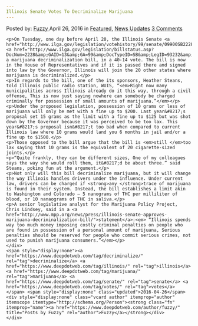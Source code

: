 ```yaml
---
Illinois Senate Votes To Decriminalize Marijuana
---
```

<article class="post-listing post-13874 post type-post status-publish format-standard has-post-thumbnail hentry  tag-decriminalize tag-illinois tag-marijuana tag-senate tag-votes">
    <div class="post-inner">
        <span>Posted by: <a href="https://www.deepdotweb.com/author/fuzzy/" title="">Fuzzy </a></span>
    <span>April 26, 2016</span>
    <span>in <a href="https://www.deepdotweb.com/category/deepdot-news/" rel="category tag">Featured</a>, <a href="https://www.deepdotweb.com/category/news-updates/" rel="category tag">News Updates</a></span>
    <span><a href="https://www.deepdotweb.com/2016/04/26/illinois-senate-votes-to-decriminalize-marijuana/#comments">3 Comments</a></span>
    </p>
    <div class="clear"></div>
    
    <p>On Tuesday, one day before April 20, the Illinois Senate <a href="http://www.ilga.gov/legislation/votehistory/99/senate/09900SB2228_04192016_003000T.pdf">passed</a> <a href="http://www.ilga.gov/legislation/billstatus.asp?DocNum=2228&amp;GAID=13&amp;GA=99&amp;DocTypeID=SB&amp;LegID=93232&amp;SessionID=88">SB2228</a>, a marijuana decriminalization bill, in a 40-14 vote. The bill is now in the House of Representatives and if it is passed there and signed into law by the Governor, Illinois will join the 20 other states where marijuana is decriminalized.</p>
    <p>In regards to the bill, one of the its sponsors, Heather Steans, told Illinois public radio station, WUIS, “<em>Right now many municipalities across Illinois already do it this way, through a civil offense, This is now just saying nowhere can somebody be charged criminally for possession of small amounts of marijuana.”</em></p>
    <p>Under the proposed legislation, possession of 10 grams or less of marijuana will only be met with a fine up to $200. Last year&#8217;s proposal set 15 grams as the limit with a fine up to $125 but was shot down by the Governor because it was perceived to be too lax. This year&#8217;s proposal isn&#8217;t too bad when compared to current Illinois law where 10 grams would land you 6 months in jail and/or a fine up to $1500.</p>
    <p>Those opposed to the bill argue that the bill is <em>still </em>too lax saying that 10 grams is the equivalent of 20 cigarette-sized joints.</p>
    <p>“Quite frankly, they can be different sizes, One of my colleagues says the way she would roll them, it&#8217;d be about three.” said Steans, poking fun at the argument.</p>
    <p>Not only will this bill decriminalize marijuana, but it will change the way Illinois handles drivers under the influence. Under current law, drivers can be charged if <strong>any </strong>trace of marijuana is found in their system. Instead, the bill establishes a limit akin to Washington and Colorado – 5 nanograms of THC per milliliter of blood, or 10 nanaograms of THC in saliva.</p>
    <p>A senior legislative analyst for the Marijuana Policy Project, Chris Lindsey, said in a <a href="http://www.mpp.org/news/press/illinois-senate-approves-marijuana-decriminalization-bill/">statement</a>:<em> “Illinois spends way too much money imposing costly criminal penalties on people who are found in possession of a personal amount of marijuana, Serious penalties should be reserved for people who commit serious crimes, not used to punish marijuana consumers.”</em></p>
    </div>
    <span style="display:none"><a href="https://www.deepdotweb.com/tag/decriminalize/" rel="tag">decriminalize</a> <a href="https://www.deepdotweb.com/tag/illinois/" rel="tag">illinois</a> <a href="https://www.deepdotweb.com/tag/marijuana/" rel="tag">marijuana</a> <a href="https://www.deepdotweb.com/tag/senate/" rel="tag">senate</a> <a href="https://www.deepdotweb.com/tag/votes/" rel="tag">votes</a></span> <span style="display:none" class="updated">2016-04-26</span>
    <div style="display:none" class="vcard author" itemprop="author" itemscope itemtype="http://schema.org/Person"><strong class="fn" itemprop="name"><a href="https://www.deepdotweb.com/author/fuzzy/" title="Posts by Fuzzy" rel="author">Fuzzy</a></strong></div>
    </div>
</article>

